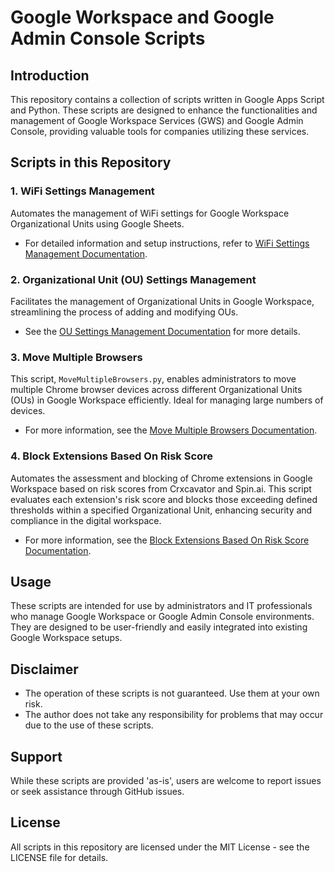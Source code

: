 
# Google Workspace and Google Admin Console Scripts

## Introduction
This repository contains a collection of scripts written in Google Apps Script and Python. These scripts are designed to enhance the functionalities and management of Google Workspace Services (GWS) and Google Admin Console, providing valuable tools for companies utilizing these services.

## Scripts in this Repository

### 1. WiFi Settings Management
Automates the management of WiFi settings for Google Workspace Organizational Units using Google Sheets.
- For detailed information and setup instructions, refer to [WiFi Settings Management Documentation](WiFi_Settings_Management_README.md).

### 2. Organizational Unit (OU) Settings Management
Facilitates the management of Organizational Units in Google Workspace, streamlining the process of adding and modifying OUs.
- See the [OU Settings Management Documentation](OU_Settings_Management_README.md) for more details.

### 3. Move Multiple Browsers
This script, `MoveMultipleBrowsers.py`, enables administrators to move multiple Chrome browser devices across different Organizational Units (OUs) in Google Workspace efficiently. Ideal for managing large numbers of devices.
- For more information, see the [Move Multiple Browsers Documentation](MoveMultipleBrowsers.md).

### 4. Block Extensions Based On Risk Score
Automates the assessment and blocking of Chrome extensions in Google Workspace based on risk scores from Crxcavator and Spin.ai. This script evaluates each extension's risk score and blocks those exceeding defined thresholds within a specified Organizational Unit, enhancing security and compliance in the digital workspace.
- For more information, see the [Block Extensions Based On Risk Score Documentation](BlockExtensionBasedOnRiskScore.md).

## Usage
These scripts are intended for use by administrators and IT professionals who manage Google Workspace or Google Admin Console environments. They are designed to be user-friendly and easily integrated into existing Google Workspace setups.

## Disclaimer
- The operation of these scripts is not guaranteed. Use them at your own risk.
- The author does not take any responsibility for problems that may occur due to the use of these scripts.

## Support
While these scripts are provided 'as-is', users are welcome to report issues or seek assistance through GitHub issues.

## License
All scripts in this repository are licensed under the MIT License - see the LICENSE file for details.

